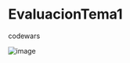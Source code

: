 # EvaluacionTema1

codewars

![image](https://user-images.githubusercontent.com/91721855/191952640-9c135519-1de9-4974-ab6a-c4cad2295c76.png)
